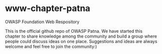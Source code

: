 # www-chapter-patna
OWASP Foundation Web Respository

This is the official github repo of OWASP Patna. We have started this chapter to share knowledge among the community and build a group where people could discuss ideas on one place. Suggestions and ideas are always welcome and feel free to join the community:)
